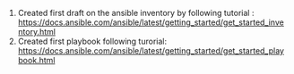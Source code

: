 1. Created first draft on the ansible inventory by following tutorial : https://docs.ansible.com/ansible/latest/getting_started/get_started_inventory.html
2. Created first playbook following turorial: https://docs.ansible.com/ansible/latest/getting_started/get_started_playbook.html